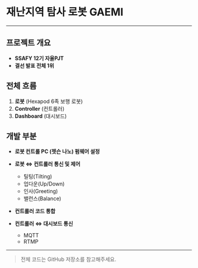 # 재난지역 탐사 로봇 GAEMI

---

## 프로젝트 개요

* **SSAFY 12기 자율PJT**
* **결선 발표 전체 1위**

## 전체 흐름

1. **로봇** (Hexapod 6족 보행 로봇)
2. **Controller** (컨트롤러)
3. **Dashboard** (대시보드)

## 개발 부분

* **로봇 컨트롤 PC (젯슨 나노) 펌웨어 설정**
* **로봇 ⇔ 컨트롤러 통신 및 제어**

  * 틸팅(Tilting)
  * 업다운(Up/Down)
  * 인사(Greeting)
  * 밸런스(Balance)
* **컨트롤러 코드 통합**
* **컨트롤러 ⇔ 대시보드 통신**

  * MQTT
  * RTMP

---

> 전체 코드는 GitHub 저장소를 참고해주세요.

